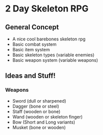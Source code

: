 # 2 Day Skeleton RPG

## General Concept
- A nice cool barebones skeleton rpg
- Basic combat system
- Basic item system
- Basic skeleton types (variable enemies)
- Basic weapon system (variable weapons) 

## Ideas and Stuff!

### Weapons
- Sword (dull or sharpened)
- Dagger (bone or steel)
- Staff (wooden or bone)
- Wand (wooden or skeleton finger)
- Bow (Short and Long variants)
- Musket (bone or wooden)
